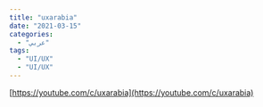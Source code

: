 ```yaml
---
title: "uxarabia"
date: "2021-03-15"
categories:
  - "عربي"
tags:
  - "UI/UX"
  - "UI/UX"
---
```


[https://youtube.com/c/uxarabia](https://youtube.com/c/uxarabia)
